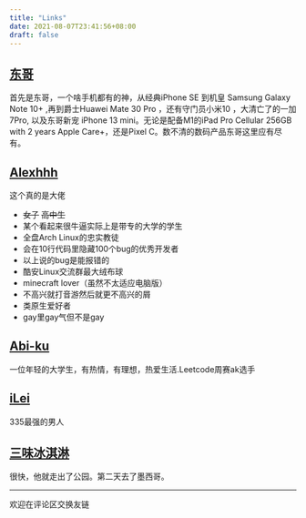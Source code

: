 ```yaml
---
title: "Links"
date: 2021-08-07T23:41:56+08:00
draft: false
---
```


## **[东哥](https://minatoxeon.github.io/)**

首先是东哥，一个啥手机都有的神，从经典iPhone SE 到机皇 Samsung Galaxy Note 10+ ,再到爵士Huawei Mate 30 Pro ，还有守门员小米10 ，大清亡了的一加7Pro, 以及东哥新宠 iPhone 13 mini。无论是配备M1的iPad Pro Cellular 256GB with 2 years Apple Care+，还是Pixel C。数不清的数码产品东哥这里应有尽有。



## **[Alexhhh](https://aleksana.moe/)**

这个真的是大佬

- ~~女子~~ ~~高中生~~
- 某个看起来很牛逼实际上是带专的大学的学生
- 全盘Arch Linux的忠实教徒
- 会在10行代码里隐藏100个bug的优秀开发者
- 以上说的bug是能报错的
- 酷安Linux交流群最大绒布球
- minecraft lover（虽然不太适应电脑版）
- 不高兴就打音游然后就更不高兴的屑
- 类原生爱好者
- gay里gay气但不是gay

  
## **[Abi-ku](https://blog.abi-ku.com/)**

一位年轻的大学生，有热情，有理想，热爱生活.Leetcode周赛ak选手

## **[iLei](http://jiangxavier.online/)**

335最强的男人

## **[三味冰淇淋](http://harlequinicecream.com)**

很快，他就走出了公园。第二天去了墨西哥。

------
欢迎在评论区交换友链

